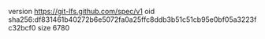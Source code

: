version https://git-lfs.github.com/spec/v1
oid sha256:df831461b40272b6e5072fa0a25ffc8ddb3b51c51cb95e0bf05a3223fc32bcf0
size 6780
